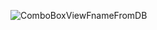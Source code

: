 ![ComboBoxViewFnameFromDB](https://user-images.githubusercontent.com/48333019/117423381-f50cc080-af20-11eb-8ed2-f309217ee9df.PNG)
